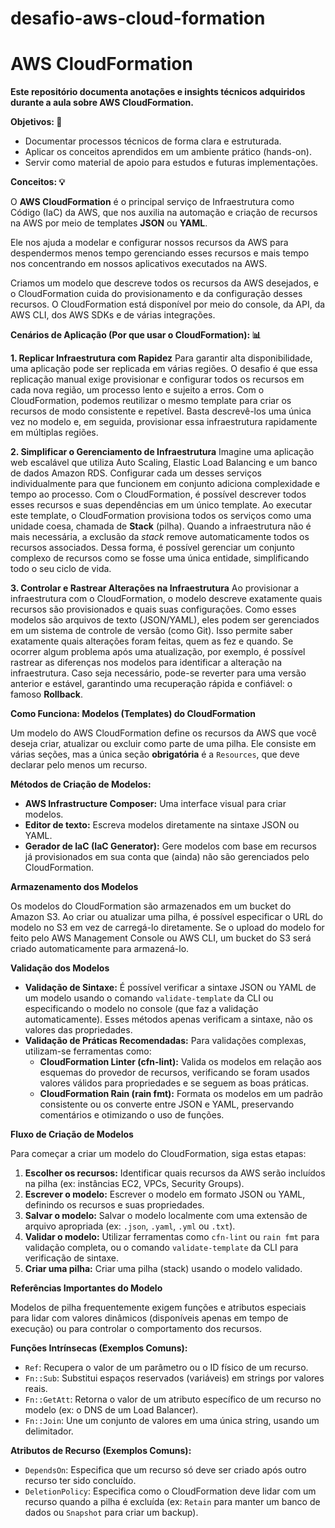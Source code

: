 # desafio-aws-cloud-formation

# AWS CloudFormation
**Este repositório documenta anotações e insights técnicos adquiridos durante a aula sobre AWS CloudFormation.**

**Objetivos: 🎯**
* Documentar processos técnicos de forma clara e estruturada.
* Aplicar os conceitos aprendidos em um ambiente prático (hands-on).
* Servir como material de apoio para estudos e futuras implementações.

**Conceitos: 💡**

O **AWS CloudFormation** é o principal serviço de Infraestrutura como Código (IaC) da AWS, que nos auxilia na automação e criação de recursos na AWS por meio de templates **JSON** ou **YAML**.

Ele nos ajuda a modelar e configurar nossos recursos da AWS para despendermos menos tempo gerenciando esses recursos e mais tempo nos concentrando em nossos aplicativos executados na AWS.

Criamos um modelo que descreve todos os recursos da AWS desejados, e o CloudFormation cuida do provisionamento e da configuração desses recursos. O CloudFormation está disponível por meio do console, da API, da AWS CLI, dos AWS SDKs e de várias integrações.

**Cenários de Aplicação (Por que usar o CloudFormation): 📊**

**1. Replicar Infraestrutura com Rapidez**
Para garantir alta disponibilidade, uma aplicação pode ser replicada em várias regiões. O desafio é que essa replicação manual exige provisionar e configurar todos os recursos em cada nova região, um processo lento e sujeito a erros.
Com o CloudFormation, podemos reutilizar o mesmo template para criar os recursos de modo consistente e repetível. Basta descrevê-los uma única vez no modelo e, em seguida, provisionar essa infraestrutura rapidamente em múltiplas regiões.

**2. Simplificar o Gerenciamento de Infraestrutura**
Imagine uma aplicação web escalável que utiliza Auto Scaling, Elastic Load Balancing e um banco de dados Amazon RDS. Configurar cada um desses serviços individualmente para que funcionem em conjunto adiciona complexidade e tempo ao processo.
Com o CloudFormation, é possível descrever todos esses recursos e suas dependências em um único template. Ao executar este template, o CloudFormation provisiona todos os serviços como uma unidade coesa, chamada de **Stack** (pilha). Quando a infraestrutura não é mais necessária, a exclusão da *stack* remove automaticamente todos os recursos associados. Dessa forma, é possível gerenciar um conjunto complexo de recursos como se fosse uma única entidade, simplificando todo o seu ciclo de vida.

**3. Controlar e Rastrear Alterações na Infraestrutura**
Ao provisionar a infraestrutura com o CloudFormation, o modelo descreve exatamente quais recursos são provisionados e quais suas configurações.
Como esses modelos são arquivos de texto (JSON/YAML), eles podem ser gerenciados em um sistema de controle de versão (como Git). Isso permite saber exatamente quais alterações foram feitas, quem as fez e quando.
Se ocorrer algum problema após uma atualização, por exemplo, é possível rastrear as diferenças nos modelos para identificar a alteração na infraestrutura. Caso seja necessário, pode-se reverter para uma versão anterior e estável, garantindo uma recuperação rápida e confiável: o famoso **Rollback**.

**Como Funciona: Modelos (Templates) do CloudFormation**

Um modelo do AWS CloudFormation define os recursos da AWS que você deseja criar, atualizar ou excluir como parte de uma pilha. Ele consiste em várias seções, mas a única seção **obrigatória** é a `Resources`, que deve declarar pelo menos um recurso.

**Métodos de Criação de Modelos:**

* **AWS Infrastructure Composer:** Uma interface visual para criar modelos.
* **Editor de texto:** Escreva modelos diretamente na sintaxe JSON ou YAML.
* **Gerador de IaC (IaC Generator):** Gere modelos com base em recursos já provisionados em sua conta que (ainda) não são gerenciados pelo CloudFormation.

**Armazenamento dos Modelos**

Os modelos do CloudFormation são armazenados em um bucket do Amazon S3. Ao criar ou atualizar uma pilha, é possível especificar o URL do modelo no S3 em vez de carregá-lo diretamente. Se o upload do modelo for feito pelo AWS Management Console ou AWS CLI, um bucket do S3 será criado automaticamente para armazená-lo.

**Validação dos Modelos**

* **Validação de Sintaxe:** É possível verificar a sintaxe JSON ou YAML de um modelo usando o comando `validate-template` da CLI ou especificando o modelo no console (que faz a validação automaticamente). Esses métodos apenas verificam a sintaxe, não os valores das propriedades.
* **Validação de Práticas Recomendadas:** Para validações complexas, utilizam-se ferramentas como:
    * **CloudFormation Linter (cfn-lint):** Valida os modelos em relação aos esquemas do provedor de recursos, verificando se foram usados valores válidos para propriedades e se seguem as boas práticas.
    * **CloudFormation Rain (rain fmt):** Formata os modelos em um padrão consistente ou os converte entre JSON e YAML, preservando comentários e otimizando o uso de funções.

**Fluxo de Criação de Modelos**

Para começar a criar um modelo do CloudFormation, siga estas etapas:

1.  **Escolher os recursos:** Identificar quais recursos da AWS serão incluídos na pilha (ex: instâncias EC2, VPCs, Security Groups).
2.  **Escrever o modelo:** Escrever o modelo em formato JSON ou YAML, definindo os recursos e suas propriedades.
3.  **Salvar o modelo:** Salvar o modelo localmente com uma extensão de arquivo apropriada (ex: `.json`, `.yaml`, `.yml` ou `.txt`).
4.  **Validar o modelo:** Utilizar ferramentas como `cfn-lint` ou `rain fmt` para validação completa, ou o comando `validate-template` da CLI para verificação de sintaxe.
5.  **Criar uma pilha:** Criar uma pilha (stack) usando o modelo validado.

**Referências Importantes do Modelo**

Modelos de pilha frequentemente exigem funções e atributos especiais para lidar com valores dinâmicos (disponíveis apenas em tempo de execução) ou para controlar o comportamento dos recursos.

**Funções Intrínsecas (Exemplos Comuns):**

* `Ref`: Recupera o valor de um parâmetro ou o ID físico de um recurso.
* `Fn::Sub`: Substitui espaços reservados (variáveis) em strings por valores reais.
* `Fn::GetAtt`: Retorna o valor de um atributo específico de um recurso no modelo (ex: o DNS de um Load Balancer).
* `Fn::Join`: Une um conjunto de valores em uma única string, usando um delimitador.

**Atributos de Recurso (Exemplos Comuns):**

* `DependsOn`: Especifica que um recurso só deve ser criado após outro recurso ter sido concluído.
* `DeletionPolicy`: Especifica como o CloudFormation deve lidar com um recurso quando a pilha é excluída (ex: `Retain` para manter um banco de dados ou `Snapshot` para criar um backup).
